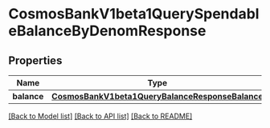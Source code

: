 # CosmosBankV1beta1QuerySpendableBalanceByDenomResponse

## Properties
Name | Type | Description | Notes
------------ | ------------- | ------------- | -------------
**balance** | [**CosmosBankV1beta1QueryBalanceResponseBalance**](CosmosBankV1beta1QueryBalanceResponseBalance.md) |  | [optional] 

[[Back to Model list]](../README.md#documentation-for-models) [[Back to API list]](../README.md#documentation-for-api-endpoints) [[Back to README]](../README.md)

